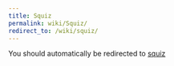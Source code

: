 ```yaml
---
title: Squiz
permalink: wiki/Squiz/
redirect_to: /wiki/squiz/
---
```


You should automatically be redirected to [squiz](/wiki/squiz/)
